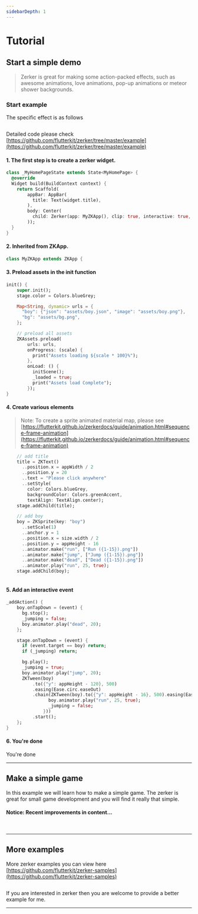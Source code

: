```yaml
---
sidebarDepth: 1
---
```


# Tutorial


## Start a simple demo

> Zerker is great for making some action-packed effects, such as awesome animations, love animations, pop-up animations or meteor shower backgrounds.

### Start example

The specific effect is as follows

<img :src="$withBase('/images/example/example1.gif')" alt="">

Detailed code please check [https://github.com/flutterkit/zerker/tree/master/example](https://github.com/flutterkit/zerker/tree/master/example)

#### 1. The first step is to create a zerker widget.

```dart
class _MyHomePageState extends State<MyHomePage> {
  @override
  Widget build(BuildContext context) {
    return Scaffold(
        appBar: AppBar(
          title: Text(widget.title),
        ),
        body: Center(
          child: Zerker(app: MyZKApp(), clip: true, interactive: true, width: 350, height: 350),
        ));
  }
}
```

#### 2. Inherited from ZKApp.
```dart
class MyZKApp extends ZKApp {
```

#### 3. Preload assets in the init function
```dart
init() {
    super.init();
    stage.color = Colors.blueGrey;

    Map<String, dynamic> urls = {
      "boy": {"json": "assets/boy.json", "image": "assets/boy.png"},
      "bg": "assets/bg.png",
    };

    // preload all assets
    ZKAssets.preload(
        urls: urls,
        onProgress: (scale) {
          print("Assets loading ${scale * 100}%");
        },
        onLoad: () {
          initScene();
          _loaded = true;
          print("Assets load Complete");
        });
}
```

#### 4. Create various elements

> Note: To create a sprite animated material map, please see [https://flutterkit.github.io/zerkerdocs/guide/animation.html#sequence-frame-animation](https://flutterkit.github.io/zerkerdocs/guide/animation.html#sequence-frame-animation)

```dart
    // add title
    title = ZKText()
      ..position.x = appWidth / 2
      ..position.y = 20
      ..text = "Please click anywhere"
      ..setStyle(
        color: Colors.blueGrey, 
        backgroundColor: Colors.greenAccent, 
        textAlign: TextAlign.center);
    stage.addChild(title);

    // add boy
    boy = ZKSprite(key: "boy")
      ..setScale(1)
      ..anchor.y = 1
      ..position.x = size.width / 2
      ..position.y = appHeight - 16
      ..animator.make("run", ["Run ({1-15}).png"])
      ..animator.make("jump", ["Jump ({1-15}).png"])
      ..animator.make("dead", ["Dead ({1-15}).png"])
      ..animator.play("run", 25, true);
    stage.addChild(boy);
```

<img :src="$withBase('/images/example/boy.png')" alt="">


#### 5. Add an interactive event
```dart
_addAction() {
    boy.onTapDown = (event) {
      bg.stop();
      _jumping = false;
      boy.animator.play("dead", 20);
    };

    stage.onTapDown = (event) {
      if (event.target == boy) return;
      if (_jumping) return;

      bg.play();
      _jumping = true;
      boy.animator.play("jump", 20);
      ZKTween(boy)
          .to({"y": appHeight - 120}, 500)
          .easing(Ease.circ.easeOut)
          .chain(ZKTween(boy).to({"y": appHeight - 16}, 500).easing(Ease.circ.easeIn).onComplete((obj) {
                boy.animator.play("run", 25, true);
                _jumping = false;
              }))
          .start();
    };
}
```

#### 6. You're done

You're done

---

## Make a simple game  

In this example we will learn how to make a simple game. The zerker is great for small game development and you will find it really that simple.

#### Notice: Recent improvements in content... 

<br>
<img :src="$withBase('/images/wallpaper/04.jpg')" alt="">

---

## More examples

More zerker examples you can view here [https://github.com/flutterkit/zerker-samples](https://github.com/flutterkit/zerker-samples)

<img :src="$withBase('/images/example/basic_demo.gif')" alt="">

If you are interested in zerker then you are welcome to provide a better example for me.

---
